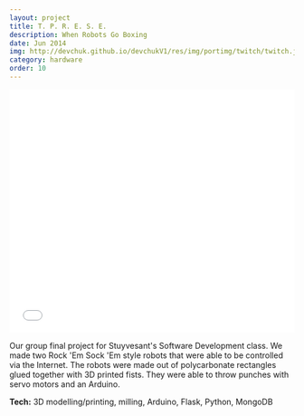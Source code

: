 ```yaml
---
layout: project
title: T. P. R. E. S. E.
description: When Robots Go Boxing
date: Jun 2014
img: http://devchuk.github.io/devchukV1/res/img/portimg/twitch/twitch.jpg
category: hardware
order: 10
---
```


<iframe width="100%" height="430" src="//www.youtube.com/embed/Am3PTB_FvNs?rel=0" frameborder="0" allowfullscreen></iframe>

Our group final project for Stuyvesant's Software Development class. We made two Rock 'Em Sock 'Em style robots that were able to be controlled via the Internet. The robots were made out of polycarbonate rectangles glued together with 3D printed fists. They were able to throw punches with servo motors and an Arduino.

**Tech:** 3D modelling/printing, milling, Arduino, Flask, Python, MongoDB